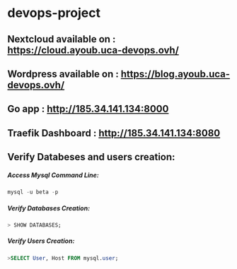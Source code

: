 # devops-project

## Nextcloud available on : https://cloud.ayoub.uca-devops.ovh/

## Wordpress available on : https://blog.ayoub.uca-devops.ovh/

## Go app : http://185.34.141.134:8000

## Traefik Dashboard : http://185.34.141.134:8080

## Verify Databeses and users creation:
##### Access Mysql Command Line:

```sql
mysql -u beta -p
```

##### Verify Databases Creation:

```sql
> SHOW DATABASES;
```

##### Verify Users Creation:

```sql
>SELECT User, Host FROM mysql.user;
```
